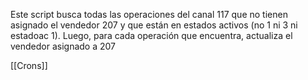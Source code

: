 Este script busca todas las operaciones del canal 117 que no tienen asignado el vendedor 207 y que están en estados activos (no 1 ni 3 ni estadoac 1). Luego, para cada operación que encuentra, actualiza el vendedor asignado a 207

[[Crons]]